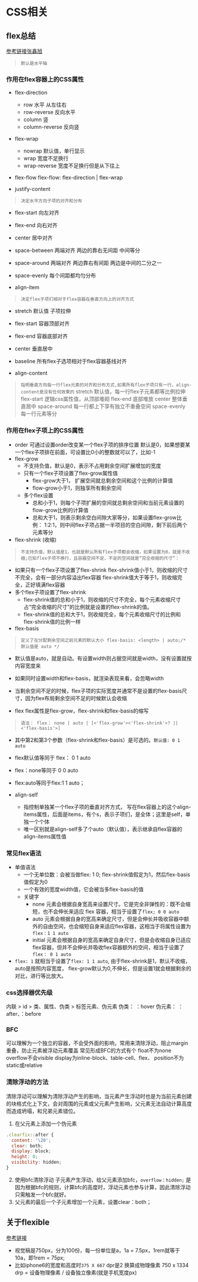 # CSS相关
## flex总结
[参考链接张鑫旭](https://www.zhangxinxu.com/wordpress/2018/10/display-flex-css3-css/)

> `默认是水平轴`
### 作用在flex容器上的CSS属性
- flex-direction
  - row 水平 从左往右
  - row-reverse 反向水平
  - column  竖
  - column-reverse 反向竖

- flex-wrap
  - nowrap 默认值，单行显示
  - wrap 宽度不足换行
  - wrap-reverse 宽度不足换行但是从下往上

- flex-flow
flex-flow: flex-direction | flex-wrap

- justify-content
> `决定水平方向子项的对齐和分布`
  - flex-start 向左对齐
  - flex-end 向右对齐
  - center 居中对齐
  - space-between 两端对齐 两边的靠右无间距 中间等分
  - space-around 两端对齐 两边靠右有间距 两边是中间的二分之一
  - space-evenly 每个间距都均匀分布

- align-item
> `决定flex子项们相对于flex容器在垂直方向上的对齐方式`
  - stretch 默认值 子项拉伸
  - flex-start 容器顶部对齐
  - flex-end 容器底部对齐
  - center 垂直居中
  - baseline  所有flex子选项相对于flex容器基线对齐

- align-content
> `指明垂直方向每一行flex元素的对齐和分布方式,如果所有flex子项只有一行，align-content是没有任何效果的`
stretch 默认值，每一行flex子元素都等比例拉伸
flex-start 逻辑css属性值，从顶部堆砌
flex-end 底部堆放
center 整体垂直居中
space-around 每一行都上下享有独立不重叠空间
space-evenly 每一行元素等分

### 作用在flex子项上的CSS属性
- order 可通过设置order改变某一个flex子项的排序位置 默认是0，如果想要某一个flex子项排在前面，可设置比0小的整数就可以了，比如-1
- flex-grow
  - 不支持负值，默认是0，表示不占用剩余空间扩展增加的宽度
  - 只有一个flex子项设置了flex-grow属性值
    - flex-grow大于1， 扩展空间就总剩余空间和这个比例的计算值
    - flow-grow小于1，则独享所有剩余空间
  - 多个flex设置
    - 总和小于1，则每个子项扩展的空间就总剩余空间和当前元素设置的flow-grow比例的计算值
    - 总和大于1，则表示剩余空白间隙大家等分，如果设置flex-grow比例： 1:2:1，则中间flex子项占据一半项目的空白间隙，剩下前后两个元素等分
- flex-shrink (收缩)
> `不支持负值，默认值是1，也就是默认所有flex子项都会收缩，如果设置为0，就是不收缩;已知flex子项不换行，且容器空间不足，不足的空间就是“完全收缩的尺寸”：`
- 如果只有一个flex子项设置了flex-shrink
  flex-shrink值小于1，则收缩的尺寸不完全，会有一部分内容溢出flex容器
  flex-shrink值大于等于1，则收缩完全，正好填满flex容器
- 多个flex子项设置了flex-shrink
  - flex-shrink值的总和小于1，则收缩的尺寸不完全，每个元素收缩尺寸占“完全收缩的尺寸”的比例就是设置的flex-shrink的值。
  - flex-shrink值的总和大于1，则收缩完全，每个元素收缩尺寸的比例和flex-shrink值的比例一样
- flex-basis
> `定义了在分配剩余空间之前元素的默认大小 flex-basis: <length> | auto;/* 默认值是 auto */`
  - 默认值是auto，就是自动。有设置width则占据空间就是width，没有设置就按内容宽度来
  - 如果同时设置width和flex-basis，就渲染表现来看，会忽略width
  - 当剩余空间不足的时候，flex子项的实际宽度并通常不是设置的flex-basis尺寸，因为flex布局剩余空间不足的时候默认会收缩

- flex
flex属性是flex-grow，flex-shrink和flex-basis的缩写
> `语法： flex： none | auto | [<'flex-grow'><'flex-shrink'>? || <'flex-basis'>] `
  - 其中第2和第3个参数（flex-shrink和flex-basis）是可选的。`默认值: 0 1 auto`
  - flex默认值等同于 flex： 0 1 auto
  - flex：none等同于 0 0 auto
  - flex:auto等同于flex:1 1 auto；

- align-self
  - 指控制单独某一个flex子项的垂直对齐方式， 写在flex容器上的这个align-items属性，后面是items，有个s，表示子项们，是全体；这里是self，单独一个个体
  - 唯一区别就是align-self多了个auto（默认值），表示继承自flex容器的align-items属性值

### 常见flex语法
- 单值语法
  - 一个无单位数<number>：会被当做flex: <number> 1 0; flex-shrink值假定为1，然后flex-basis值假定为0
  - 一个有效的宽度width值，它会被当多flex-basis的值
  - 关键字
    - none 元素会根据自身宽高来设置尺寸。它是完全非弹性的：既不会缩短，也不会伸长来适应 flex 容器，相当于设置了`flex; 0 0 auto`
    - auto 元素会根据自身的宽高来确定尺寸，但是会伸长并吸收容器中额外的自由空间，也会缩短自身来适应flex容器，这相当于将属性设置为`flex：1 1 auto`
    - initial 元素会根据自身的宽高来确定自身尺寸，但是会收缩自身已适应flex容器，但并不会伸长并吸收flex容器额外的空间，相当于设置了`flex： 0 1 auto`
- `flex: 1` 就相当于设置了`flex: 1 1 auto`, 由于flex-shrink是1，默认不收缩， auto是按照内容宽度， flex-grow默认为0,不伸长，但是设置1就会根据剩余的对比，进行等比放大。


### css选择器优先级
内联 > id > 类、属性、伪类 > 标签元素、伪元素
伪类： ：hover
伪元素： ：after、：before

### BFC
可以理解为一个独立的容器，不会受外面的影响，常用来清除浮动，阻止margin重叠，防止元素被浮动元素覆盖
常见形成BFC的方式有个
float不为none
overflow不会visible
display为inline-block、table-cell、flex、
position不为static或relative

### 清除浮动的方法
清除浮动可以理解为清除浮动产生的影响，当元素产生浮动时也是为当前元素创建的块格式化上下文，会对周围的元素或父元素产生影响，父元素无法自动计算高度而造成坍塌，和兄弟元素错位。
1. 在父元素上添加一个伪元素
```js
.clearfix::after {
  content: '\20';
  clear: both;
  display: block;
  height: 0;
  visibility: hidden;
}
```
2. 使用bfc清除浮动
子元素产生浮动，给父元素添加bfc，`overflow：hidden;`
是因为根据bfc的规则，计算bfc的高度时，浮动元素也参与计算，因此清除浮动只需触发一个bfc就好。
3. 父元素的最后一个子元素增加一个元素，设置clear：both；

## 关于flexible
[参考链接](https://github.com/amfe/article/issues/17)
- 视觉稿是750px，分为100份，每一份单位是a，1a = 7.5px，1rem就等于10a，即1rem = 75px;
- 比如iphone6的宽度和高度时`375 X 667` dpr是2 换算成物理像素 750 x 1334
drp = 设备物理像素 / 设备独立像素(就是手机宽度px)